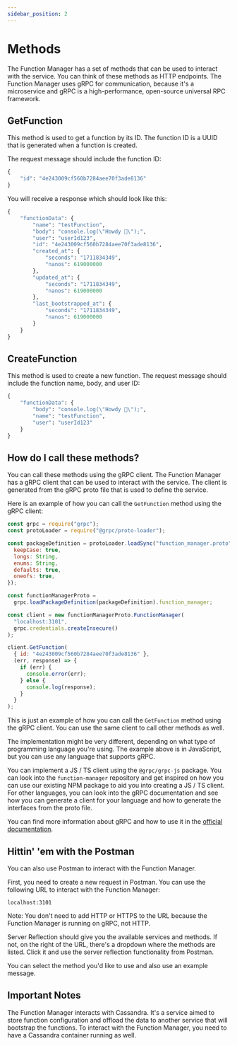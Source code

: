 ```yaml
---
sidebar_position: 2
---
```


# Methods

The Function Manager has a set of methods that can be used to interact with the service. You can think of these methods as HTTP endpoints. The Function Manager uses gRPC for communication, because it's a microservice and gRPC is a high-performance, open-source universal RPC framework.

## GetFunction

This method is used to get a function by its ID. The function ID is a UUID that is generated when a function is created.

The request message should include the function ID:

```protobuf
{
    "id": "4e243009cf560b7284aee70f3ade8136"
}
```

You will receive a response which should look like this:

```protobuf
{
    "functionData": {
        "name": "testFunction",
        "body": "console.log(\"Howdy 🤠\");",
        "user": "userId123",
        "id": "4e243009cf560b7284aee70f3ade8136",
        "created_at": {
            "seconds": "1711834349",
            "nanos": 619000000
        },
        "updated_at": {
            "seconds": "1711834349",
            "nanos": 619000000
        },
        "last_bootstrapped_at": {
            "seconds": "1711834349",
            "nanos": 619000000
        }
    }
}
```

## CreateFunction

This method is used to create a new function. The request message should include the function name, body, and user ID:

```protobuf
{
    "functionData": {
        "body": "console.log(\"Howdy 🤠\");",
        "name": "testFunction",
        "user": "userId123"
    }
}
```

## How do I call these methods?

You can call these methods using the gRPC client. The Function Manager has a gRPC client that can be used to interact with the service. The client is generated from the gRPC proto file that is used to define the service.

Here is an example of how you can call the `GetFunction` method using the gRPC client:

```javascript
const grpc = require("grpc");
const protoLoader = require("@grpc/proto-loader");

const packageDefinition = protoLoader.loadSync("function_manager.proto", {
  keepCase: true,
  longs: String,
  enums: String,
  defaults: true,
  oneofs: true,
});

const functionManagerProto =
  grpc.loadPackageDefinition(packageDefinition).function_manager;

const client = new functionManagerProto.FunctionManager(
  "localhost:3101",
  grpc.credentials.createInsecure()
);

client.GetFunction(
  { id: "4e243009cf560b7284aee70f3ade8136" },
  (err, response) => {
    if (err) {
      console.error(err);
    } else {
      console.log(response);
    }
  }
);
```

This is just an example of how you can call the `GetFunction` method using the gRPC client. You can use the same client to call other methods as well.

The implementation might be very different, depending on what type of programming language you're using. The example above is in JavaScript, but you can use any language that supports gRPC.

You can implement a JS / TS client using the `@grpc/grpc-js` package. You can look into the `function-manager` repository and get inspired on how you can use our existing NPM package to aid you into creating a JS / TS client. For other languages, you can look into the gRPC documentation and see how you can generate a client for your language and how to generate the interfaces from the proto file.

You can find more information about gRPC and how to use it in the [official documentation](https://grpc.io/docs/).

## Hittin' 'em with the Postman

You can also use Postman to interact with the Function Manager.

First, you need to create a new request in Postman. You can use the following URL to interact with the Function Manager:

```
localhost:3101
```

Note: You don't need to add HTTP or HTTPS to the URL because the Function Manager is running on gRPC, not HTTP.

Server Reflection should give you the available services and methods. If not, on the right of the URL, there's a dropdown where the methods are listed. Click it and use the server reflection functionality from Postman.

You can select the method you'd like to use and also use an example message.

## Important Notes

The Function Manager interacts with Cassandra. It's a service aimed to store function configuration and offload the data to another service that will bootstrap the functions. To interact with the Function Manager, you need to have a Cassandra container running as well.
